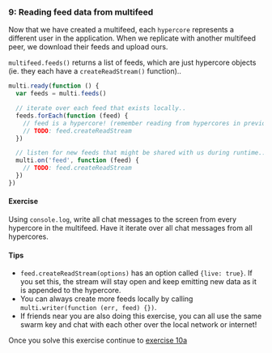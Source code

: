 ### 9: Reading feed data from multifeed

Now that we have created a multifeed, each `hypercore`  represents a different user in the application. When we replicate with another multifeed peer, we download their feeds and upload ours.

`multifeed.feeds()` returns a list of feeds, which are just hypercore objects (ie. they each have a `createReadStream()` function)..

```js
multi.ready(function () {
  var feeds = multi.feeds()

  // iterate over each feed that exists locally..
  feeds.forEach(function (feed) {
    // feed is a hypercore! (remember reading from hypercores in previous exercises?)
    // TODO: feed.createReadStream
  })

  // listen for new feeds that might be shared with us during runtime..
  multi.on('feed', function (feed) {
    // TODO: feed.createReadStream
  })
})
```

#### Exercise

Using `console.log`, write all chat messages to the screen from every hypercore in the multifeed. Have it iterate over all chat messages from all hypercores.

#### Tips
- `feed.createReadStream(options)` has an option called `{live: true}`. If you set this, the stream will stay open and keep emitting new data as it is appended to the hypercore.
- You can always create more feeds locally by calling `multi.writer(function (err, feed) {})`.
- If friends near you are also doing this exercise, you can all use the same swarm key and chat with each other over the local network or internet!

Once you solve this exercise continue to [exercise 10a](10a.html)
